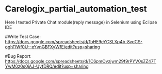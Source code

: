 # Carelogix_partial_automation_test
Here I tested Private Chat module(reply message) in Selenium using Eclipse IDE

#Write Test Case:
https://docs.google.com/spreadsheets/d/1bHE9eYCSLXp4b-8vdCS-oghTlWf0U--eYvnGBFXyWfE/edit?usp=sharing

#Bug Report:
https://docs.google.com/spreadsheets/d/1C6pmOvzjwm29f9rPYV0sZZ47TYwM0z0s0jAJ-UyfDRQ/edit?usp=sharing
